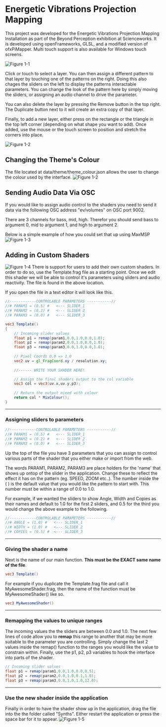 # Energetic Vibrations Projection Mapping
This project was developed for the Energetic Vibrations Projection Mapping Installation as part of the Beyond Perception exhibition at Scienceworks. It is developed using openFrameworks, GLSL, and a modified version of ofxPiMapper. Multi touch support is also available for Windows touch screens.

![Figure 1-1](https://github.com/JoshuaBatty/EnergeticVibrationsProjectionMapping/blob/master/Wiki/Interface.png "Main Interface")

Click or touch to select a layer. You can then assign a different pattern to that layer by touching one of the patterns on the right. Doing this also chages the sliders on the left to display the patterns interactable parameters. You can change the look of the pattern here by simply moving the sliders, or assigning an audio channel to drive the parameter.

You can also delete the layer by pressing the Remove button in the top right. The Duplicate button next to it will create an extra copy of that layer.

Finally, to add a new layer, either press on the rectangle or the triangle in the top left corner (depending on what shape you want to add). Once added, use the mouse or the touch screen to position and stretch the corners into place. 

![Figure 1-2](https://github.com/JoshuaBatty/EnergeticVibrationsProjectionMapping/blob/master/Wiki/Select%20Layer.png "Select Layer")

## Changing the Theme's Colour
The file located at data/theme/theme_colour.json allows the user to change the colour used by the interface.
![Figure 1-2](https://github.com/JoshuaBatty/EnergeticVibrationsProjectionMapping/blob/master/Wiki/ThemeColour.png "Theme Colour")

## Sending Audio Data Via OSC
If you would like to assign audio control to the shaders you need to send it data via the following OSC address
"ev/volumes" on OSC port 9002.

There are 3 channels for bass, mid, high. Therefor you should send bass to argument 0, mid to argument 1, and high to argument 2.

Below is a simple example of how you could set that up using MaxMSP
![Figure 1-3](https://github.com/JoshuaBatty/EnergeticVibrationsProjectionMapping/blob/master/Wiki/MaxOSC.png "Select Layer")

## Adding in Custom Shaders
![Figure 1-4](https://github.com/JoshuaBatty/EnergeticVibrationsProjectionMapping/blob/master/Wiki/CustomShaderPath.png "CustomShaderPath")
There is support for users to add their own custom shaders. In order to do so, use the Template.frag file as a starting point. Once we edit this shader we will be able to control it's parameters using sliders and audio reactivity. The file is found in the above location. 


If you open the file in a text editor it will look like this. 
```glsl
//------------CONTROLABLE PARAMETERS -----------//
//# PARAM1 = (0.5) #   <--- SLIDER_1
//# PARAM2 = (0.2) #   <--- SLIDER 2
//# PARAM3 = (0.0) #   <--- SLIDER_3

vec3 Template()
{
    // Incoming slider values
    float p1 = remap(param1,0.0,1.0,0.0,1.0);
    float p2 = remap(param2,0.0,1.0,0.0,1.0);
    float p3 = remap(param3,0.0,1.0,0.0,1.0);
    
    // Pixel Coords 0.0 => 1.0
    vec2 uv = gl_FragCoord.xy / resolution.xy;
    
    //------ WRITE YOUR SHADER HERE!

    // Assign the final shaders output to the col variable
    vec3 col = vec3(uv.x,uv.y,p3);
    
    // Return the output mixed with colour
    return col * MixColour();
}
```

---
### Assigning sliders to parameters
```glsl
//------------CONTROLABLE PARAMETERS -----------//
//# PARAM1 = (0.5) #   <--- SLIDER_1
//# PARAM2 = (0.2) #   <--- SLIDER 2
//# PARAM3 = (0.0) #   <--- SLIDER_3
```
Up the top of the file you have 3 parameters that you can assign to control various parts of the shader that you either make or import from the web. 

The words PARAM1, PARAM2, PARAM3 are place holders for the 'name' that shows up ontop of the slider in the application. Change these to reflect the effect it has on the pattern (eg. SPEED, ZOOM etc..). The number inside the ( ) is the default value that you would like the pattern to start with. This number must be within a range of 0.0 to 1.0. 

For example, if we wanted the sliders to show Angle, Width and Copies as their names and default to 1.0 for the first 2 sliders, and 0.5 for the third you would change the above example to the following.  
```glsl
//------------CONTROLABLE PARAMETERS -----------//
//# ANGLE = (1.0) #   <--- SLIDER_1
//# WIDTH = (1.0) #   <--- SLIDER 2
//# COPIES = (0.5) #  <--- SLIDER_3
```

---
### Giving the shader a name
Next is the name of our main function. **This must be the EXACT same name of the file**. 
```glsl
vec3 Template()
```

For example if you duplicate the Template.frag file and call it MyAwesomeShader.frag, then the name of the function must be MyAwesomeShader() like so. 
```glsl
vec3 MyAwesomeShader()
```

---
### Remapping the values to unique ranges
The incoming values the the sliders are between 0.0 and 1.0. The next few lines of code allow you to __remap__ this range to another that may be more suitable to the parameter you are controlling. Simply change the last 2 values inside the remap() function to the ranges you would like the value to constrain within. Finally, use the p1, p2, p3 variables to hook the interface into parts of the shader. 
```glsl
// Incoming slider values
float p1 = remap(param1,0.0,1.0,0.0,0.5);
float p2 = remap(param2,0.0,1.0,0.1,1.0);
float p3 = remap(param3,0.0,1.0,1.0,12.0);
```

---
### Use the new shader inside the application
Finally in order to have the shader show up in the application, drag the file into the the folder called "Synths". Either restart the application or press the space bar for it to appear. 
![Figure 1-5](https://github.com/JoshuaBatty/EnergeticVibrationsProjectionMapping/blob/master/Wiki/MyAwesomeShader.png "MyAwesomeShader")
